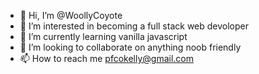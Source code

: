 - 👋 Hi, I’m @WoollyCoyote
- 👀 I’m interested in becoming a full stack web devoloper
- 🌱 I’m currently learning vanilla javascript
- 💞️ I’m looking to collaborate on anything noob friendly
- 📫 How to reach me pfcokelly@gmail.com



